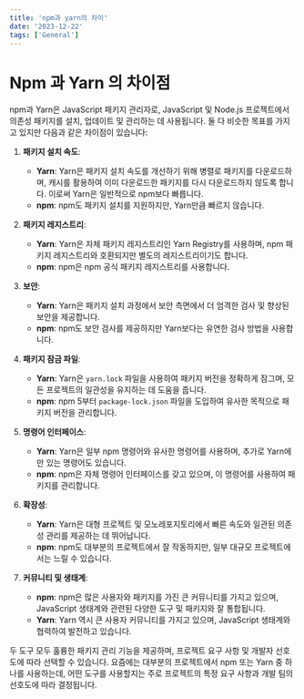 ```yaml
---
title: 'npm과 yarn의 차이'
date: '2023-12-22'
tags: ['General']
---
```


# Npm 과 Yarn 의 차이점

npm과 Yarn은 JavaScript 패키지 관리자로, JavaScript 및 Node.js 프로젝트에서 의존성 패키지를 설치, 업데이트 및 관리하는 데 사용됩니다. 둘 다 비슷한 목표를 가지고 있지만 다음과 같은 차이점이 있습니다:

1. **패키지 설치 속도**:
   - **Yarn**: Yarn은 패키지 설치 속도를 개선하기 위해 병렬로 패키지를 다운로드하며, 캐시를 활용하여 이미 다운로드한 패키지를 다시 다운로드하지 않도록 합니다. 이로써 Yarn은 일반적으로 npm보다 빠릅니다.
   - **npm**: npm도 패키지 설치를 지원하지만, Yarn만큼 빠르지 않습니다.

2. **패키지 레지스트리**:
   - **Yarn**: Yarn은 자체 패키지 레지스트리인 Yarn Registry를 사용하며, npm 패키지 레지스트리와 호환되지만 별도의 레지스트리이기도 합니다.
   - **npm**: npm은 npm 공식 패키지 레지스트리를 사용합니다.

3. **보안**:
   - **Yarn**: Yarn은 패키지 설치 과정에서 보안 측면에서 더 엄격한 검사 및 향상된 보안을 제공합니다.
   - **npm**: npm도 보안 검사를 제공하지만 Yarn보다는 유연한 검사 방법을 사용합니다.

4. **패키지 잠금 파일**:
   - **Yarn**: Yarn은 `yarn.lock` 파일을 사용하여 패키지 버전을 정확하게 잠그며, 모든 프로젝트의 일관성을 유지하는 데 도움을 줍니다.
   - **npm**: npm 5부터 `package-lock.json` 파일을 도입하여 유사한 목적으로 패키지 버전을 관리합니다.

5. **명령어 인터페이스**:
   - **Yarn**: Yarn은 일부 npm 명령어와 유사한 명령어를 사용하며, 추가로 Yarn에만 있는 명령어도 있습니다.
   - **npm**: npm은 자체 명령어 인터페이스를 갖고 있으며, 이 명령어를 사용하여 패키지를 관리합니다.

6. **확장성**:
   - **Yarn**: Yarn은 대형 프로젝트 및 모노레포지토리에서 빠른 속도와 일관된 의존성 관리를 제공하는 데 뛰어납니다.
   - **npm**: npm도 대부분의 프로젝트에서 잘 작동하지만, 일부 대규모 프로젝트에서는 느릴 수 있습니다.

7. **커뮤니티 및 생태계**:
   - **npm**: npm은 많은 사용자와 패키지를 가진 큰 커뮤니티를 가지고 있으며, JavaScript 생태계와 관련된 다양한 도구 및 패키지와 잘 통합됩니다.
   - **Yarn**: Yarn 역시 큰 사용자 커뮤니티를 가지고 있으며, JavaScript 생태계와 협력하여 발전하고 있습니다.

두 도구 모두 훌륭한 패키지 관리 기능을 제공하며, 프로젝트 요구 사항 및 개발자 선호도에 따라 선택할 수 있습니다. 요즘에는 대부분의 프로젝트에서 npm 또는 Yarn 중 하나를 사용하는데, 어떤 도구를 사용할지는 주로 프로젝트의 특정 요구 사항과 개발 팀의 선호도에 따라 결정됩니다.
